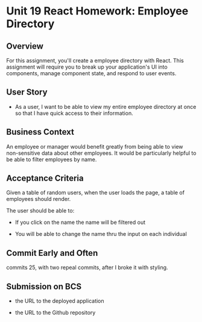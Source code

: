 # Unit 19 React Homework: Employee Directory

## Overview

For this assignment, you'll create a employee directory with React. This assignment will require you to break up your application's UI into components, manage component state, and respond to user events.

## User Story

- As a user, I want to be able to view my entire employee directory at once so that I have quick access to their information.

## Business Context

An employee or manager would benefit greatly from being able to view non-sensitive data about other employees. It would be particularly helpful to be able to filter employees by name.   

## Acceptance Criteria

Given a table of random users, when the user loads the page, a table of employees should render.

The user should be able to:

- If you click on the name the name will be filtered out 

- You will be able to change the name thru the input on each individual

## Commit Early and Often

commits 25, with two repeal commits, after I broke it with styling.

## Submission on BCS

- the URL to the deployed application

- the URL to the Github repository
